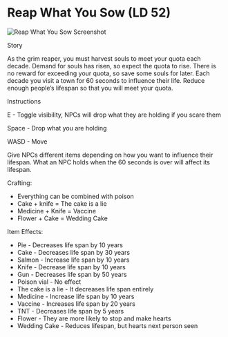 # Reap What You Sow (LD 52)
![Reap What You Sow Screenshot](https://user-images.githubusercontent.com/25530613/211662389-1d62c41c-d94f-4dd5-9fd0-cc4aa0281afe.png)


Story

As the grim reaper, you must harvest souls to meet your quota each decade. Demand for souls has risen, so expect the quota to rise. There is no reward for exceeding your quota, so save some souls for later. Each decade you visit a town for 60 seconds to influence their life. Reduce enough people’s lifespan so that you will meet your quota.

Instructions

E - Toggle visibility, NPCs will drop what they are holding if you scare them

Space - Drop what you are holding

WASD - Move

Give NPCs different items depending on how you want to influence their lifespan. What an NPC holds when the 60 seconds is over will affect its lifespan.

Crafting:
 - Everything can be combined with poison
 - Cake + knife = The cake is a lie
 - Medicine + Knife = Vaccine
 - Flower + Cake = Wedding Cake

Item Effects:
 - Pie - Decreases life span by 10 years
 - Cake - Decreases life span by 30 years
 - Salmon - Increase life span by 10 years
 - Knife - Decrease life span by 10 years
 - Gun - Decreases life span by 50 years
 - Poison vial - No effect
 - The cake is a lie - It decreases life span entirely
 - Medicine - Increase life span by 10 years
 - Vaccine - Increases life span by 20 years
 - TNT - Decreases life span by 5 years
 - Flower - They are more likely to stop and make hearts
 - Wedding Cake - Reduces lifespan, but hearts next person seen
